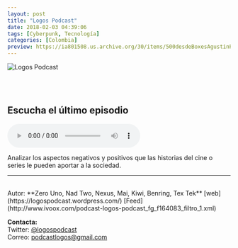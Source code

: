 ```yaml
---
layout: post
title: "Logos Podcast"
date: 2018-02-03 04:39:06
tags: [Cyberpunk, Tecnología]
categories: [Colombia]
preview: https://ia801508.us.archive.org/30/items/500desdeBoxesAgustinPalmeiro/300LOGOSPODCAST%20-%20Johan%20Q.jpg
---
```


![Logos Podcast](https://ia801508.us.archive.org/30/items/500desdeBoxesAgustinPalmeiro/500LOGOSPODCAST%20-%20Johan%20Q.jpg)

<br/>
<br/>

## Escucha el último episodio

<!--reproductor-feed=http://www.ivoox.com/podcast-logos-podcast_fg_f164083_filtro_1.xml-->
<!--reproductor-start-->
<audio id="audio" preload="auto" controls="" src="http://www.ivoox.com/reglas-del-futuro-4-do-it-yourselft_mf_22332658_feed_1.mp3"></audio>
<!--reproductor-end-->

Analizar los aspectos negativos y positivos que las historias del cine o series le pueden aportar a la sociedad.  

_ _ _
<br>
Autor: **Zero Uno, Nad Two, Nexus, Mai, Kiwi, Benring, Tex Tek**  
[web](https://logospodcast.wordpress.com/)  
[Feed](http://www.ivoox.com/podcast-logos-podcast_fg_f164083_filtro_1.xml)  


**Contacta:**  
Twitter: [@logospodcast](https://twitter.com/logospodcast)  
Correo: [podcastlogos@gmail.com](mailto:podcastlogos@gmail.com)  

